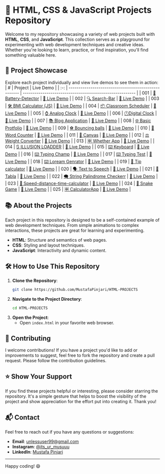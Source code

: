 # 🚀 HTML, CSS & JavaScript Projects Repository

Welcome to my repository showcasing a variety of web projects built with **HTML**, **CSS**, and **JavaScript**. This collection serves as a playground for experimenting with web development techniques and creative ideas. Whether you're looking to learn, practice, or find inspiration, you'll find something valuable here.

## 🌟 Project Showcase

Explore each project individually and view live demos to see them in action:
|  #  | Project                                               | Live Demo                                                 |
| :-: | ----------------------------------------------------- | --------------------------------------------------------- |
| 001 | [🔋 Battery-Detector](https://github.com/MustafaPinjari/Battery-Detector) | [🔗 Live Demo](https://batterydetector.netlify.app/)  |
| 002 | [🔍 Search-Bar](https://github.com/MustafaPinjari/Search-Bar) | [🔗 Live Demo](https://searchbarbymustafa.netlify.app/)  |
| 003 | [🛠️ BMI Calculator (JS)](https://github.com/MustafaPinjari/HTML-PROJECTS/tree/main/BMI%20Calculator%20(JS)) | [🔗 Live Demo](https://bmicalculatorindex.netlify.app/)  |
| 004 | [📦 Classroom Scheduler](https://github.com/MustafaPinjari/HTML-PROJECTS/tree/main/CLASSROOM%20SCHEDULER%20WEBSITE) | [🔗 Live Demo](https://classroomschedulerbymustafa.netlify.app/)  |
| 005 | [⌚ Analog Clock](https://github.com/MustafaPinjari/HTML-PROJECTS/tree/main/Analog%20Clock) | [🔗 Live Demo](https://analog-watch-by-mustafa.netlify.app/)  |
| 006 | [🕛Digital Clock](https://github.com/MustafaPinjari/HTML-PROJECTS/Digital%20Clock) | [🔗 Live Demo](https://digital-clock-by-mustafa.netlify.app/)  |
| 007 | [📚 Blog Application](https://github.com/MustafaPinjari/HTML-PROJECTS/Blog-Application) | [🔗 Live Demo](https://blog-application-by-mustafa.netlify.app/)  |
| 008 | [🌐 Basic Protfolio](https://github.com/MustafaPinjari/HTML-PROJECTS/) | [🔗 Live Demo](https://mustafapinjari.netlify.app/)  |
| 009 | [⚽ Bouncing balls](https://github.com/MustafaPinjari/HTML-PROJECTS/) | [🔗 Live Demo](https://bouncing-balls-by-mustafa.netlify.app/)  |
| 010 | [🔄️ Word Counter](https://github.com/MustafaPinjari/HTML-PROJECTS/tree/main/word%20counter) | [🔗 Live Demo](https://bouncing-balls-by-mustafa.netlify.app/)  |
| 011 | [📝 Canvas](https://github.com/MustafaPinjari/HTML-PROJECTS/tree/main/White-Boardr) | [🔗 Live Demo](https://canvas-by-mustafa.netlify.app/)  |
| 012 | [⚖️ Weight Converter](https://github.com/MustafaPinjari/HTML-PROJECTS/Weight-Converter) | [🔗 Live Demo](https://weight-converter-by-mustafa.netlify.app/)  |
| 013 | [🈸 Whether App](https://github.com/MustafaPinjari/HTML-PROJECTS/Weather-App) | [🔗 Live Demo](https://whether-app-by-mustafa.netlify.app/)  |
| 014 | [🔃 ILLUSION LOADDER](https://github.com/MustafaPinjari/HTML-PROJECTS/tree/main/wavy-Loader) | [🔗 Live Demo](https://loader-by-mustafa.netlify.app/)  |
| 015 | [⌨️ Keyboard](https://github.com/MustafaPinjari/HTML-PROJECTS/tree/main/Virtual%20Keyboard) | [🔗 Live Demo](https://key-board-by-mustafa.netlify.app/)  |
| 016 | [⌨️ Typing Champ](https://github.com/MustafaPinjari/HTML-PROJECTS/tree/main/Typing%20champ) | [🔗 Live Demo](https://typing-champ-by-mustafa.netlify.app/)  |
| 017 | [⌨️ Typing Test](https://github.com/MustafaPinjari/HTML-PROJECTS/tree/main/Typing%20Speed%20Test%20Website) | [🔗 Live Demo](https://type-master-by-mustafa.netlify.app/)  |
| 018 | [⌨️ Loream Genrator](https://github.com/MustafaPinjari/HTML-PROJECTS/tree/main/loremipsum-generator) | [🔗 Live Demo](https://type-master-by-mustafa.netlify.app/)  |
| 019 | [📱 Tip calculator](https://github.com/MustafaPinjari/HTML-PROJECTS/tree/main/Tip%20Calculator) | [🔗 Live Demo](https://tip-calci-by-mustafa.netlify.app/)  |
| 020 | [🗣️ Text to Speech](https://github.com/MustafaPinjari/HTML-PROJECTS/tree/main/text%20to%20speech) | [🔗 Live Demo](https://text-to-speech-by-mustafa.netlify.app/)  |
| 021 | [🥁 Tabla](https://github.com/MustafaPinjari/HTML-PROJECTS/tree/main/tabla) | [🔗 Live Demo](https://tabla-by-mustafa.netlify.app/)  |
| 022 | [🗨️ String Palindrome Checkerr](https://github.com/MustafaPinjari/HTML-PROJECTS/tree/main/String%20Palindrome%20Checker) | [🔗 Live Demo](https://667192cdb6193c05b7d942ea--regal-otter-1eb556.netlify.app/)  |
| 023 | [📲 Speed-distance-time-calculator](https://github.com/MustafaPinjari/HTML-PROJECTS/tree/main/speed-distance-time-calculator) | [🔗 Live Demo](https://66730861edf85b5bfaad5d5f--iridescent-tapioca-b7378b.netlify.app/)  |
| 024 | [🐍 Snake Game](https://github.com/MustafaPinjari/HTML-PROJECTS/tree/ff413496df2dedcadb7c3f03c5b328475560ff7c/Snake-Game) | [🔗 Live Demo](https://6674f451ff107b0cf23e5039--dreamy-bavarois-f6e462.netlify.app/)  |
| 025 | [🈸 CalculatorApp](https://github.com/MustafaPinjari/HTML-PROJECTS/tree/03728c191d125878c91505cc2ec43b68c5aac2a0/CalculatorApp) | [🔗 Live Demo](https://mustafapinjari.netlify.app/)  |


## 📚 About the Projects

Each project in this repository is designed to be a self-contained example of web development techniques. From simple animations to complex interactions, these projects are great for learning and experimenting.

- **HTML**: Structure and semantics of web pages. 
- **CSS**: Styling and layout techniques. 
- **JavaScript**: Interactivity and dynamic content. 

## 🛠️ How to Use This Repository

1. **Clone the Repository**: 
   ```sh
   git clone https://github.com/MustafaPinjari/HTML-PROJECTS
   ```
2. **Navigate to the Project Directory**:
   ```sh
   cd HTML-PROJECTS
   ```
3. **Open the Project**:
   - Open `index.html` in your favorite web browser.

## 🤝 Contributing

I welcome contributions! If you have a project you'd like to add or improvements to suggest, feel free to fork the repository and create a pull request. Please follow the contribution guidelines.

## ⭐ Show Your Support

If you find these projects helpful or interesting, please consider starring the repository. It's a simple gesture that helps to boost the visibility of the project and show appreciation for the effort put into creating it. Thank you!

## 📬 Contact

Feel free to reach out if you have any questions or suggestions:
- **Email**: unlessuser99@gmail.com
- **Instagram**: [@its_ur_musuuu](https://www.instagram.com/its_ur_musuuu/)
- **LinkedIn**: [Mustafa Pinjari](https://www.linkedin.com/in/mustafa-pinjari-287625256/)

---

Happy coding! 😄
